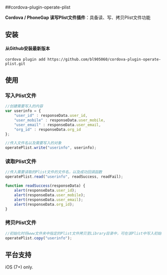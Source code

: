 ##cordova-plugin-operate-plist

**Cordova / PhoneGap 读写Plist文件插件**：具备读、写、拷贝Plist文件功能

## 安装

#### 从Github安装最新版本

```
cordova plugin add https://github.com/bl905060/cordova-plugin-operate-plist.git
```

## 使用

### 写入Plist文件

```js
//创建需要写入的内容
var userinfo = {
    "user_id" : responseData.user_id,
    "user_mobile" : responseData.user_mobile,
    "user_email" : responseData.user_email,
    "org_id" : responseData.org_id
};

//传入文件名以及需要写入的对象
operatePlist.write("userinfo", userinfo);
```

### 读取Plist文件

```js
//传入需要读取的Plist文件的文件名，以及成功回调函数
operatePlist.read("userinfo", readSuccess, readFail);

function readSuccess(responseData) {
    alert(responseData.user_id);
    alert(responseData.user_mobile);
    alert(responseData.user_email);
    alert(responseData.org_id);
}
```

### 拷贝Plist文件

```js
//初始化时将www文件夹中指定的Plist文件拷贝至Library目录中，可在该Plist中写入初始化信息
operatePlist.copy("userinfo");
```

## 平台支持

iOS (7+) only.

